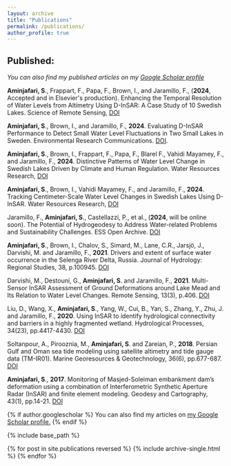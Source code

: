 ```yaml
---
layout: archive
title: "Publications"
permalink: /publications/
author_profile: true
---
```


## Published:
*You can also find my published articles on my [Google Scholar profile](https://scholar.google.com/citations?user=efcvlPIAAAAJ&hl=en)*

**Aminjafari, S**., Frappart, F., Papa, F., Brown, I., and Jaramillo, F., (**2024**, Accepted and in Elsevier's production). Enhancing the Temporal Resolution of Water Levels from Altimetry Using D-InSAR: A Case Study of 10 Swedish Lakes. Science of Remote Sensing, [DOI](https://dx.doi.org/10.2139/ssrn.4883462)

**Aminjafari, S**., Brown, I., and Jaramillo, F., **2024**. Evaluating D-InSAR Performance to Detect Small Water Level Fluctuations in Two Small Lakes in Sweden. Environmental Research Communications. [DOI](https://doi.org/10.1088/2515-7620/ad7701).

**Aminjafari, S**., Brown, I.,  Frappart, F., Papa, F., Blarel F., Vahidi Mayamey, F., and Jaramillo, F., **2024**. Distinctive Patterns of Water Level Change in Swedish Lakes Driven by Climate and Human Regulation. Water Resources Research, [DOI](https://doi.org/10.1029/2023WR036160)

**Aminjafari, S**., Brown, I., Vahidi Mayamey, F., and Jaramillo, F., **2024**. Tracking Centimeter-Scale Water Level Changes in Swedish Lakes Using D-InSAR. Water Resources Research, [DOI](https://doi.org/10.1029/2022WR034290)

Jaramillo, F., **Aminjafari, S**., Castellazzi, P., et al., (**2024**, will be online soon). The Potential of Hydrogeodesy to Address Water-related Problems and Sustainability Challenges. ESS Open Archive. [DOI](https://doi.org/10.22541/au.170379692.29590839/v1)

**Aminjafari, S**., Brown, I., Chalov, S., Simard, M., Lane, C.R., Jarsjö, J., Darvishi, M. and Jaramillo, F., **2021**. Drivers and extent of surface water occurrence in the Selenga River Delta, Russia. Journal of Hydrology: Regional Studies, 38, p.100945. [DOI](https://doi.org/10.1016/j.ejrh.2021.100945)

Darvishi, M., Destouni, G., **Aminjafari, S**. and Jaramillo, F., **2021**. Multi-Sensor InSAR Assessment of Ground Deformations around Lake Mead and Its Relation to Water Level Changes. Remote Sensing, 13(3), p.406. [DOI](https://doi.org/10.3390/rs13030406)

Liu, D., Wang, X., **Aminjafari, S**., Yang, W., Cui, B., Yan, S., Zhang, Y., Zhu, J. and Jaramillo, F., **2020**. Using InSAR to identify hydrological connectivity and barriers in a highly fragmented wetland. Hydrological Processes, 34(23), pp.4417-4430. [DOI](https://doi.org/10.1002/hyp.13899)

Soltanpour, A., Pirooznia, M., **Aminjafari, S**. and Zareian, P., **2018**. Persian Gulf and Oman sea tide modeling using satellite altimetry and tide gauge data (TM-IR01). Marine Georesources & Geotechnology, 36(6), pp.677-687. [DOI](https://doi.org/10.1080/1064119X.2017.1366608)

**Aminjafari, S**., **2017**. Monitoring of Masjed-Soleiman embankment dam’s deformation using a combination of Interferometric Synthetic Aperture Radar (InSAR) and finite element modeling. Geodesy and Cartography, 43(1), pp.14-21. [DOI](https://doi.org/10.3846/20296991.2017.1299842)


{% if author.googlescholar %}
  You can also find my articles on <u><a href="{{author.googlescholar}}">my Google Scholar profile</a>.</u>
{% endif %}

{% include base_path %}

{% for post in site.publications reversed %}
  {% include archive-single.html %}
{% endfor %}

